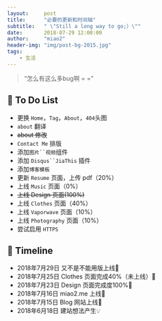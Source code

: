 ```yaml
---
layout:     post
title:      "必要的更新和时间轴"
subtitle:   " \"Still a long way to go;）\""
date:       2018-07-29 12:00:00
author:     "miao2"
header-img: "img/post-bg-2015.jpg"
tags:
    - 生活
---
```


> “怎么有这么多bug啊 = =”


## 🐴 To Do List 

* 更换 `Home`，`Tag`，`About`，`404`头图
* `about` 翻译
* <del> about 修改 <del>  
* `Contact Me` 排版
* 添加`图片``视频`组件
* 添加 `Disqus``JiaThis` 插件
* 添加`博客模板`
* 更新 `Resume` 页面，上传 pdf（20%）
* 上线 `Music` 页面（0%）
* <del> 上线 Design 页面(100%) </del>
* 上线 `Clothes` 页面（40%）
* 上线 `Vaporwave` 页面（10%）
* 上线 `Photography` 页面（10%）
* 尝试启用 `HTTPS`


## 🐴 Timeline
* 2018年7月29日 又不是不能用版上线🍻  
* 2018年7月25日 Clothes 页面完成40%（未上线）🚧  
* 2018年7月23日 Design 页面完成度100%🍻  
* 2018年7月16日 miao2.me 上线🍻  
* 2018年7月15日 Blog 网站上线🍻  
* 2018年6月18日 建站想法产生💡 